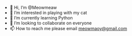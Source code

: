 - 👋 Hi, I’m @Meowmeaw
- 👀 I’m interested in playing with my cat
- 🌱 I’m currently learning Python
- 💞️ I’m looking to collaborate on everyone
- 📫 How to reach me please email meowmaoy@gmail.com

<!---
Meowmeaw/Meowmeaw is a ✨ special ✨ repository because its `README.md` (this file) appears on your GitHub profile.
You can click the Preview link to take a look at your changes.
--->
